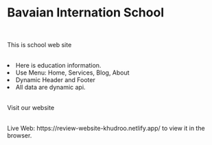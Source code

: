 <h1>Bavaian Internation School</h1>
</br>
<p>This is school web site</p>
  </br>
  <li> Here is education information. </li>
  <li> Use Menu: Home, Services, Blog, About </li>
  <li> Dynamic Header and Footer </li>
  <li> All data are dynamic api. </li>
</br>
<p>Visit our website</p>
</br>
Live Web: https://review-website-khudroo.netlify.app/ to view it in the browser.




